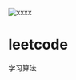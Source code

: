 ![xxxx](https://github.com/wow-yorick/leetcode/workflows/.github/workflows/go.yml/badge.svg)
# leetcode
学习算法
